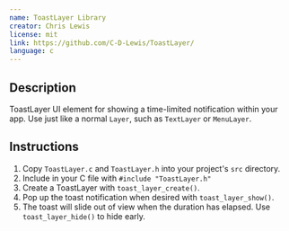 ```yaml
---
name: ToastLayer Library
creator: Chris Lewis
license: mit
link: https://github.com/C-D-Lewis/ToastLayer/
language: c
---
```


## Description

ToastLayer UI element for showing a time-limited notification within your app.
Use just like a normal `Layer`, such as `TextLayer` or `MenuLayer`.

## Instructions

1. Copy `ToastLayer.c` and `ToastLayer.h` into your project's `src` directory.
2. Include in your C file with `#include "ToastLayer.h"`
3. Create a ToastLayer with `toast_layer_create()`.
4. Pop up the toast notification when desired with `toast_layer_show()`.
5. The toast will slide out of view when the duration has elapsed. Use
   `toast_layer_hide()` to hide early.